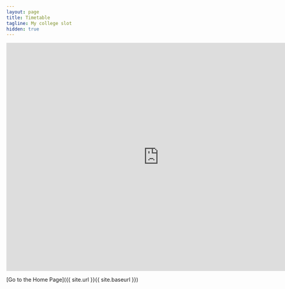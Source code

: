 ```yaml
---
layout: page
title: Timetable
tagline: My college slot
hidden: true
---
```


<iframe src="https://calendar.google.com/calendar/embed?title=Eoghan%20Byrne%20%28C17315336%29&amp;mode=WEEK&amp;height=600&amp;wkst=2&amp;bgcolor=%23FFFFFF&amp;src=c17315336%40mydit.ie&amp;color=%232952A3&amp;ctz=Europe%2FDublin" style="border-width:0" width="800" height="600" frameborder="0" scrolling="no"></iframe>


[Go to the Home Page]({{ site.url }}{{ site.baseurl }})
